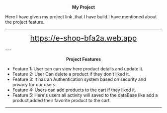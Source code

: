 <p align="center">
  <strong >My Project</strong>
  <p> Here I have given my project link ,that I have build.I have mentioned about the project feature.</p>
</p>

---

<p align="center">
  <a href="https://e-shop-bfa2a.web.app/" style="font-size: 24px; text-align: center;">https://e-shop-bfa2a.web.app</a>
</p>
---

<p align="center">
  <strong>Project Features</strong>
</p>

- Feature 1: User can can view here product details and update it.
- Feature 2: User Can delete a product if they don't liked it.
- Feature 3: It has an Authentication system based on security and privacy for our users.
- Feature 4: Users can add products to the cart if they liked it.
- Feature 5: Here's users all activity will saved to the dataBase like add a product,added their favorite product to the cart.

---
